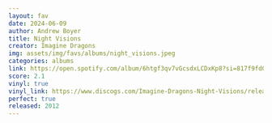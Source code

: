 ```yaml
---
layout: fav
date: 2024-06-09
author: Andrew Boyer
title: Night Visions
creator: Imagine Dragons
img: assets/img/favs/albums/night_visions.jpeg
categories: albums
link: https://open.spotify.com/album/6htgf3qv7vGcsdxLCDxKp8?si=817f9fd000da4b0b
score: 2.1
vinyl: true
vinyl_link: https://www.discogs.com/Imagine-Dragons-Night-Visions/release/3946827
perfect: true
released: 2012
---
```


